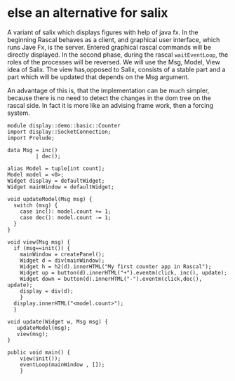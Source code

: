 # else an alternative for salix
A variant of salix which displays figures with help of java fx. In the beginning Rascal behaves as a client, and graphical user interface, 
which runs Jave Fx, is the server. Entered graphical rascal commands will be directly displayed. In the second phase, during the rascal `waitEventLoop`, 
the roles of the processes will be reversed.
We will use the Msg, Model, View idea of Salix. The view has,opposed to Salix, consists of a stable part and a part which will be updated that 
depends on the Msg argument. 

An advantage of this is, that the implementation can be much simpler, because there is no need to detect the changes in the dom tree on 
the rascal side. In fact it is more like an advising frame work, then a forcing system.
```
module display::demo::basic::Counter
import display::SocketConnection;
import Prelude;

data Msg = inc()
         | dec();
         
alias Model = tuple[int count];
Model model = <0>;
Widget display = defaultWidget;
Widget mainWindow = defaultWidget;

void updateModel(Msg msg) {
  switch (msg) {
    case inc(): model.count += 1;
    case dec(): model.count -= 1;
  }
}

void view(Msg msg) {
  if (msg==init()) {
    mainWindow = createPanel();
    Widget d = div(mainWindow);
    Widget h = h2(d).innerHTML("My first counter app in Rascal");  
    Widget up = button(d).innerHTML("+").eventm(click, inc(), update);  
    Widget down = button(d).innerHTML("-").eventm(click,dec(), update);
    display = div(d);
    } 
  display.innerHTML("<model.count>");
  }
  
void update(Widget w, Msg msg) {
   updateModel(msg);
   view(msg);
}

public void main() {
    view(init());
    eventLoop(mainWindow , []); 
    }
```

